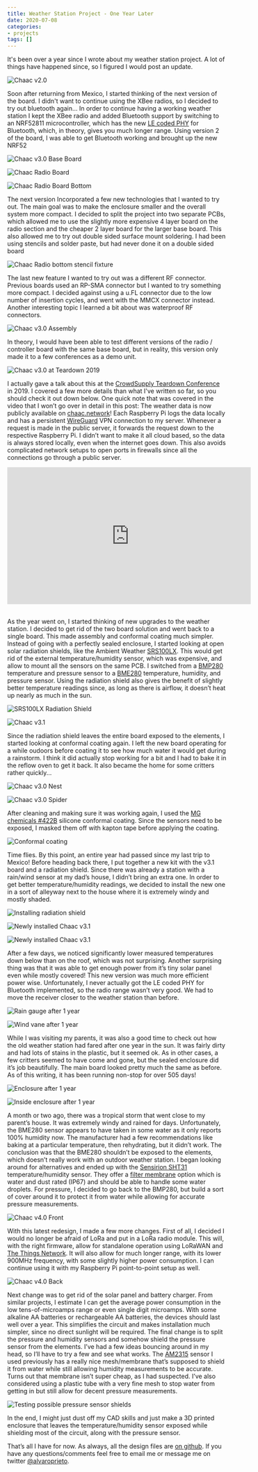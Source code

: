 ```yaml
---
title: Weather Station Project - One Year Later
date: 2020-07-08
categories:
- projects
tags: []
---
```


It's been over a year since I wrote about my weather station project. A lot of things have happened since, so I figured I would post an update.

![Chaac v2.0](/images/weather_update/IMG_8227.jpg)

Soon after returning from Mexico, I started thinking of the next version of the board. I didn't want to continue using the XBee radios, so I decided to try out bluetooth again…  In order to continue having a working weather station I kept the XBee radio and added Bluetooth support by switching to an NRF52811 microcontroller, which has the new [LE coded PHY](https://www.novelbits.io/long-range-bluetooth-coded-phy/) for Bluetooth, which, in theory, gives you much longer range. Using version 2 of the board, I was able to get Bluetooth working and brought up the new NRF52

![Chaac v3.0 Base Board](/images/weather_update/IMG_8127.jpg)

![Chaac Radio Board](/images/weather_update/IMG_8141.jpg)

![Chaac Radio Board Bottom](/images/weather_update/IMG_8142.jpg)

The next version Incorporated a few new technologies that I wanted to try out. The main goal was to make the enclosure smaller and the overall system more compact. I decided to split the project into two separate PCBs, which allowed me to use the slightly more expensive 4 layer board on the radio section and the cheaper 2 layer board for the larger base board. This also allowed me to try out double sided surface mount soldering. I had been using stencils and solder paste, but had never done it on a double sided board

![Chaac Radio bottom stencil fixture](/images/weather_update/IMG_8137.jpg)

The last new feature I wanted to try out was a different RF connector. Previous boards used an RP-SMA connector but I wanted to try something more compact. I decided against using a u.FL connector due to the low number of insertion cycles, and went with the MMCX connector instead. Another interesting topic I learned a bit about was waterproof RF connectors.

![Chaac v3.0 Assembly](/images/weather_update/IMG_8193.jpg)


In theory, I would have been able to test different versions of the radio / controller board with the same base board, but in reality, this version only made it to a few conferences as a demo unit.

![Chaac v3.0 at Teardown 2019](/images/weather_update/IMG_8231.jpg)


I actually gave a talk about this at the [CrowdSupply Teardown Conference](https://www.crowdsupply.com/teardown/portland-2019) in 2019. I covered a few more details than what I've written so far, so you should check it out down below. One quick note that was covered in the video that I won’t go over in detail in this post: The weather data is now publicly available on [chaac.network](https://chaac.network)! Each Raspberry Pi logs the data locally and has a persistent [WireGuard](https://www.wireguard.com/) VPN connection to my server. Whenever a request is made in the public server, it forwards the request down to the respective Raspberry Pi. I didn’t want to make it all cloud based, so the data is always stored locally, even when the internet goes down. This also avoids complicated network setups to open ports in firewalls since all the connections go through a public server.

<div align="center"><iframe width="560" height="315" src="https://www.youtube.com/embed/u2_glYECyDI" frameborder="0" allow="accelerometer; autoplay; encrypted-media; gyroscope; picture-in-picture" allowfullscreen></iframe></div><br />

As the year went on, I started thinking of new upgrades to the weather station. I decided to get rid of the two board solution and went back to a single board. This made assembly and conformal coating much simpler. Instead of going with a perfectly sealed enclosure, I started looking at open solar radiation shields, like the Ambient Weather [SRS100LX](https://www.ambientweather.com/amwesrpatean.html). This would get rid of the external temperature/humidity sensor, which was expensive, and allow to mount all the sensors on the same PCB. I switched from a [BMP280](https://www.bosch-sensortec.com/products/environmental-sensors/pressure-sensors/pressure-sensors-bmp280-1.html) temperature and pressure sensor to a [BME280](https://www.bosch-sensortec.com/products/environmental-sensors/humidity-sensors-bme280/) temperature, humidity, and pressure sensor. Using the radiation shield also gives the benefit of slightly better temperature readings since, as long as there is airflow, it doesn’t heat up nearly as much in the sun.

![SRS100LX Radiation Shield](/images/weather_update/IMG_9787.jpg)

![Chaac v3.1](/images/weather_update/IMG_9408.jpg)

Since the radiation shield leaves the entire board exposed to the elements, I started looking at conformal coating again. I left the new board operating for a while oudoors before coating it to see how much water it would get during a rainstorm. I think it did actually stop working for a bit and I had to bake it in the reflow oven to get it back. It also became the home for some critters rather quickly...

![Chaac v3.0 Nest](/images/weather_update/IMG_9791.jpg)

![Chaac v3.0 Spider](/images/weather_update/IMG_E9794.jpg)

After cleaning and making sure it was working again, I used the [MG chemicals #422B](https://www.mgchemicals.com/products/conformal-coatings/silicone-conformal-coating-422b) silicone conformal coating. Since the sensors need to be exposed, I masked them off with kapton tape before applying the coating.

![Conformal coating](/images/weather_update/IMG_9800.jpg)

Time flies. By this point, an entire year had passed since my last trip to Mexico! Before heading back there, I put together a new kit with the v3.1 board and a radiation shield. Since there was already a station with a rain/wind sensor at my dad’s house, I didn’t bring an extra one. In order to get better temperature/humidity readings, we decided to install the new one in a sort of alleyway next to the house where it is extremely windy and mostly shaded.

![Installing radiation shield](/images/weather_update/IMG_1290.jpg)

![Newly installed Chaac v3.1](/images/weather_update/IMG_1295.jpg)

![Newly installed Chaac v3.1](/images/weather_update/IMG_1298.jpg)

After a few days, we noticed significantly lower measured temperatures down below than on the roof, which was not surprising. Another surprising thing was that it was able to get enough power from it’s tiny solar panel even while mostly covered! This new version was much more efficient power wise. Unfortunately, I never actually got the LE coded PHY for Bluetooth implemented, so the radio range wasn’t very good. We had to move the receiver closer to the weather station than before.

![Rain gauge after 1 year](/images/weather_update/IMG_1308.jpg)

![Wind vane after 1 year](/images/weather_update/IMG_1316.jpg)

While I was visiting my parents, it was also a good time to check out how the old weather station had fared after one year in the sun. It was fairly dirty and had lots of stains in the plastic, but it seemed ok. As in other cases, a few critters seemed to have come and gone, but the sealed enclosure did it’s job beautifully. The main board looked pretty much the same as before. As of this writing, it has been running non-stop for over 505 days!

![Enclosure after 1 year](/images/weather_update/IMG_1309.jpg)

![Inside enclosure after 1 year](/images/weather_update/IMG_1312.jpg)

A month or two ago, there was a tropical storm that went close to my parent’s house. It was extremely windy and rained for days. Unfortunately, the BME280 sensor appears to have taken in some water as it only reports 100% humidity now. The manufacturer had a few recommendations like baking at a particular temperature, then rehydrating, but it didn’t work. The conclusion was that the BME280 shouldn’t be exposed to the elements, which doesn’t really work with an outdoor weather station. I began looking around for alternatives and ended up with the [Sensirion SHT31](https://www.sensirion.com/en/environmental-sensors/humidity-sensors/digital-humidity-sensors-for-various-applications/) temperature/humidity sensor. They offer a [filter membrane](https://www.sensirion.com/fileadmin/user_upload/customers/sensirion/Dokumente/2_Humidity_Sensors/Datasheets/Sensirion_Humidity_Sensors_SHT3x_Datasheet_Filter_Membrane.pdf) option which is water and dust rated (IP67) and should be able to handle some water droplets. For pressure, I decided to go back to the BMP280, but build a sort of cover around it to protect it from water while allowing for accurate pressure measurements.

![Chaac v4.0 Front](/images/weather_update/IMG_2780.jpg)


With this latest redesign, I made a few more changes. First of all, I decided I would no longer be afraid of LoRa and put in a LoRa radio module. This will, with the right firmware, allow for standalone operation using LoRaWAN and [The Things Network](https://www.thethingsnetwork.org/). It will also allow for much longer range, with its lower 900MHz frequency, with some slightly higher power consumption. I can continue using it with my Raspberry Pi point-to-point setup as well.

![Chaac v4.0 Back](/images/weather_update/IMG_2781.jpg)

Next change was to get rid of the solar panel and battery charger. From similar projects, I estimate I can get the average power consumption in the low tens-of-microamps range or even single digit microamps. With some alkaline AA batteries or rechargeable AA batteries, the devices should last well over a year. This simplifies the circuit and makes installation much simpler, since no direct sunlight will be required.
The final change is to split the pressure and humidity sensors and somehow shield the pressure sensor from the elements. I’ve had a few ideas bouncing around in my head, so I’ll have to try a few and see what works. The [AM2315](https://www.adafruit.com/product/1293) sensor I used previously has a really nice mesh/membrane that’s supposed to shield it from water while still allowing humidity measurements to be accurate. Turns out that membrane isn’t super cheap, as I had suspected. I’ve also considered using a plastic tube with a very fine mesh to stop water from getting in but still allow for decent pressure measurements.

![Testing possible pressure sensor shields](/images/weather_update/IMG_2783.jpg)

In the end, I might just dust off my CAD skills and just make a 3D printed enclosure that leaves the temperature/humidity sensor exposed while shielding most of the circuit, along with the pressure sensor.

That’s all I have for now. As always, all the design files are [on github](https://github.com/alvarop/chaac). If you have any questions/comments feel free to email me or message me on twitter [@alvaroprieto](https://twitter.com/alvaroprieto).

